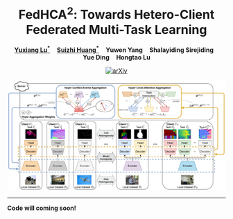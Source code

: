 <p align="center">
  <h1 align="center">FedHCA<sup>2</sup>: Towards Hetero-Client Federated Multi-Task Learning</h1>
  <p align="center">
    <a href="https://innovator-zero.github.io/"><strong>Yuxiang Lu<sup>*</sup></strong></a>
    &nbsp;&nbsp;
    <a href="https://jeandiable.github.io/"><strong>Suizhi Huang<sup>*</sup></strong></a>
    &nbsp;&nbsp;
    <strong>Yuwen Yang</strong>
    &nbsp;&nbsp;
    <strong>Shalayiding Sirejiding</strong>
    &nbsp;&nbsp;
    <br>
    <strong>Yue Ding</strong>
    &nbsp;&nbsp;
    <strong>Hongtao Lu</strong>
  </p>

  <p align="center">
    <a href="https://arxiv.org/abs/2311.13250"><img alt='arXiv' src="https://img.shields.io/badge/arXiv-2311.13250-b31b1b.svg"></a>
  </p>
</p>

![Overview](images/overview.png)

---

**Code will coming soon!**
